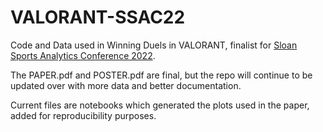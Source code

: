 # VALORANT-SSAC22
 Code and Data used in Winning Duels in VALORANT, finalist for [Sloan Sports Analytics Conference 2022](https://www.sloansportsconference.com/research-paper-competition#Open%20Source%20Competition%20-%20Voting).

The PAPER.pdf and POSTER.pdf are final, but the repo will continue to be updated over with more data and better documentation. 

Current files are notebooks which generated the plots used in the paper, added for reproducibility purposes. 